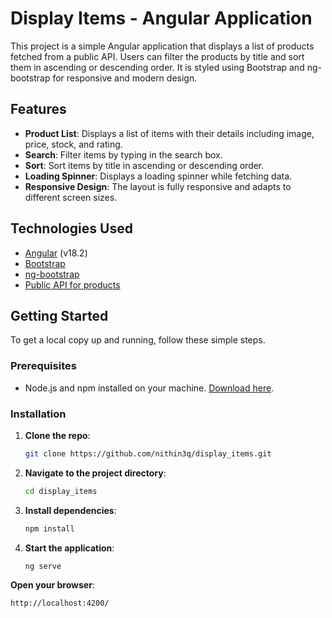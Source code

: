 # Display Items - Angular Application

This project is a simple Angular application that displays a list of products fetched from a public API. Users can filter the products by title and sort them in ascending or descending order. It is styled using Bootstrap and ng-bootstrap for responsive and modern design.

## Features

- **Product List**: Displays a list of items with their details including image, price, stock, and rating.
- **Search**: Filter items by typing in the search box.
- **Sort**: Sort items by title in ascending or descending order.
- **Loading Spinner**: Displays a loading spinner while fetching data.
- **Responsive Design**: The layout is fully responsive and adapts to different screen sizes.

## Technologies Used

- [Angular](https://angular.io/) (v18.2)
- [Bootstrap](https://getbootstrap.com/)
- [ng-bootstrap](https://ng-bootstrap.github.io/)
- [Public API for products](https://dummyjson.com/)

## Getting Started

To get a local copy up and running, follow these simple steps.

### Prerequisites

- Node.js and npm installed on your machine. [Download here](https://nodejs.org/).

### Installation

1. **Clone the repo**:

   ```bash
   git clone https://github.com/nithin3q/display_items.git
   ```

2. **Navigate to the project directory**:
   ```bash
   cd display_items
   ```

3. **Install dependencies**:
   ```bash
   npm install
   ```

4. **Start the application**:
   ```bash
   ng serve
   ```
   
**Open your browser**:
   ```bash
   http://localhost:4200/
   ```

